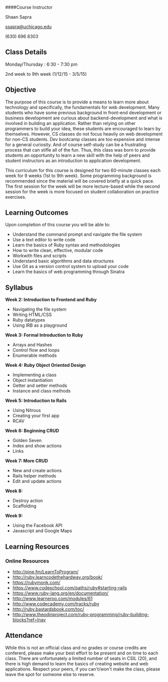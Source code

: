 ####Course Instructor

Shaan Sapra

[ssapra@uchicago.edu](mailto:ssapra@uchicago.edu)

(630) 696 8303

## **Class Details**

Monday/Thursday : 6:30 - 7:30 pm

2nd week to 9th week (1/12/15 - 3/5/15)

## **Objective**

The purpose of this course is to provide a means to learn more about technology and specifically, the fundamentals for web development. Many students who have some previous background in front-end development or business development are curious about backend-development and what is involved in building an application. Rather than relying on other programmers to build your idea, these students are encouraged to learn by themselves. However, CS classes do not focus heavily on web development for non-CS students. Dev bootcamp classes are too expensive and intense for a general curiosity. And of course self-study can be a frustrating process that can stifle all of the fun. Thus, this class was born to provide students an opportunity to learn a new skill with the help of peers and student instructors as an introduction to application development.

This curriculum for this course is designed for two 60-minute classes each week for 9 weeks (1st to 9th week). Some programming background is recommended since the material will be covered briefly at a quick pace. The first session for the week will be more lecture-based while the second session for the week is more focused on student collaboration on practice exercises.

## **Learning Outcomes**

Upon completion of this course you will be able to:

- Understand the command prompt and navigate the file system
- Use a text editor to write code
- Learn the basics of Ruby syntax and methodologies
- How to write clean, effective, modular code
- Workwith files and scripts
- Understand basic algorithms and data structures
- Use Git as a version control system to upload your code
- Learn the basics of web programming through Sinatra

## **Syllabus**

**Week 2: Introduction to Frontend and Ruby**
  - Navigating the file system
  - Writing HTML/CSS
  - Ruby datatypes
  - Using IRB as a playground

**Week 3: Formal Introduction to Ruby**
  - Arrays and Hashes
  - Control flow and loops
  - Enumerable methods

**Week 4: Ruby Object Oriented Design**
  - Implementing a class
  - Object instantiation
  - Getter and setter methods
  - Instance and class methods

**Week 5: Introduction to Rails**
  - Using Nitrous
  - Creating your first app
  - RCAV

**Week 6: Beginning CRUD**
  - Golden Seven
  - Index and show actions
  - Links

**Week 7: More CRUD**
  - New and create actions
  - Rails helper methods
  - Edit and update actions

**Week 8:**
  - Destroy action
  - Scaffolding

**Week 9:**
  - Using the Facebook API
  - Javascript and Google Maps

## **Learning Resources**

### **Online Resources**

- http://pine.fm/LearnToProgram/
- http://ruby.learncodethehardway.org/book/
- https://rubymonk.com/
- https://www.codeschool.com/paths/ruby#starting-rails
- https://www.ruby-lang.org/en/documentation/
- http://www.learneroo.com/modules/61
- http://www.codecademy.com/tracks/ruby
- http://ruby.bastardsbook.com/toc/
- http://www.theodinproject.com/ruby-programming/ruby-building-blocks?ref=lnav

## **Attendance**

While this is not an official class and no grades or course credits are confererd, please make your best effort to be present and on time to each class.  There are unfortunately a limited number of seats in CSIL (20), and there is high demand to learn the basics of creating website and web applications.  Respect your peers, if you can't/won't make the class, please leave the spot for someone else to reserve.
